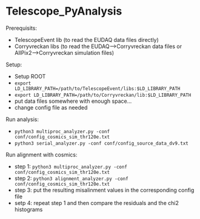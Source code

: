 # Telescope_PyAnalysis

Prerequisits:
- TelescopeEvent lib (to read the EUDAQ data files directly)
- Corryvreckan libs (to read the EUDAQ-->Corryvreckan data files or AllPix2-->Corryvreckan simulation files)

Setup:
- Setup ROOT
- `export LD_LIBRARY_PATH=/path/to/TelescopeEvent/libs:$LD_LIBRARY_PATH`
- `export LD_LIBRARY_PATH=/path/to/Corryvreckan/lib:$LD_LIBRARY_PATH`
- put data files somewhere with enough space...
- change config file as needed

Run analysis:
- `python3 multiproc_analyzer.py -conf conf/config_cosmics_sim_thr120e.txt`
- `python3 serial_analyzer.py -conf conf/config_source_data_dv9.txt`

Run alignment with cosmics:
- step 1: `python3 multiproc_analyzer.py -conf conf/config_cosmics_sim_thr120e.txt`
- step 2: `python3 alignment_analyzer.py -conf conf/config_cosmics_sim_thr120e.txt`
- step 3: put the resulting misalinment values in the corresponding config file
- setp 4: repeat step 1 and then compare the residuals and the chi2 histograms
